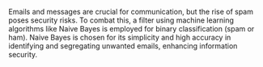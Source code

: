 
Emails and messages are crucial for communication, but the rise of spam poses security risks. To combat this, a filter using machine learning algorithms like Naive Bayes is employed for binary classification (spam or ham). Naive Bayes is chosen for its simplicity and high accuracy in identifying and segregating unwanted emails, enhancing information security.
